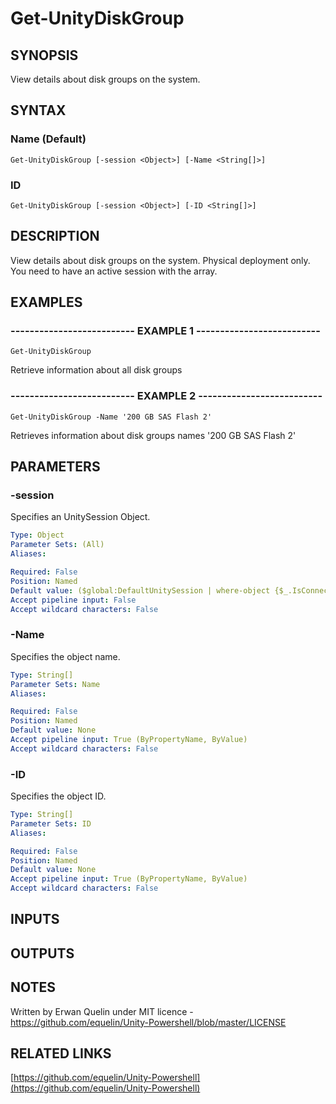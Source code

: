 # Get-UnityDiskGroup

## SYNOPSIS
View details about disk groups on the system.

## SYNTAX

### Name (Default)
```
Get-UnityDiskGroup [-session <Object>] [-Name <String[]>]
```

### ID
```
Get-UnityDiskGroup [-session <Object>] [-ID <String[]>]
```

## DESCRIPTION
View details about disk groups on the system.
Physical deployment only.
You need to have an active session with the array.

## EXAMPLES

### -------------------------- EXAMPLE 1 --------------------------
```
Get-UnityDiskGroup
```

Retrieve information about all disk groups

### -------------------------- EXAMPLE 2 --------------------------
```
Get-UnityDiskGroup -Name '200 GB SAS Flash 2'
```

Retrieves information about disk groups names '200 GB SAS Flash 2'

## PARAMETERS

### -session
Specifies an UnitySession Object.

```yaml
Type: Object
Parameter Sets: (All)
Aliases: 

Required: False
Position: Named
Default value: ($global:DefaultUnitySession | where-object {$_.IsConnected -eq $true})
Accept pipeline input: False
Accept wildcard characters: False
```

### -Name
Specifies the object name.

```yaml
Type: String[]
Parameter Sets: Name
Aliases: 

Required: False
Position: Named
Default value: None
Accept pipeline input: True (ByPropertyName, ByValue)
Accept wildcard characters: False
```

### -ID
Specifies the object ID.

```yaml
Type: String[]
Parameter Sets: ID
Aliases: 

Required: False
Position: Named
Default value: None
Accept pipeline input: True (ByPropertyName, ByValue)
Accept wildcard characters: False
```

## INPUTS

## OUTPUTS

## NOTES
Written by Erwan Quelin under MIT licence - https://github.com/equelin/Unity-Powershell/blob/master/LICENSE

## RELATED LINKS

[https://github.com/equelin/Unity-Powershell](https://github.com/equelin/Unity-Powershell)

